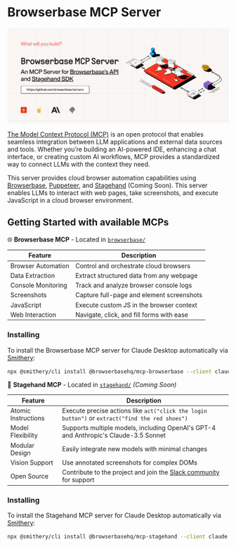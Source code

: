 # Browserbase MCP Server

![cover](assets/cover-mcp.png)

[The Model Context Protocol (MCP)](https://modelcontextprotocol.io/introduction) is an open protocol that enables seamless integration between LLM applications and external data sources and tools. Whether you’re building an AI-powered IDE, enhancing a chat interface, or creating custom AI workflows, MCP provides a standardized way to connect LLMs with the context they need.

This server provides cloud browser automation capabilities using [Browserbase](https://www.browserbase.com/), [Puppeteer](https://pptr.dev/), and [Stagehand](https://github.com/browserbase/stagehand) (Coming Soon). This server enables LLMs to interact with web pages, take screenshots, and execute JavaScript in a cloud browser environment.

## Getting Started with available MCPs

🌐 **Browserbase MCP** - Located in [`browserbase/`](./browserbase/)

| Feature | Description |
|---------|-------------|
| Browser Automation | Control and orchestrate cloud browsers |
| Data Extraction | Extract structured data from any webpage |
| Console Monitoring | Track and analyze browser console logs |
| Screenshots | Capture full-page and element screenshots |
| JavaScript | Execute custom JS in the browser context |
| Web Interaction | Navigate, click, and fill forms with ease |

### Installing

To install the Browserbase MCP server for Claude Desktop automatically via [Smithery](https://smithery.ai/protocol/@browserbasehq/mcp-browserbase):

```bash
npx @smithery/cli install @browserbasehq/mcp-browserbase --client claude
```

🤘 **Stagehand MCP** - Located in [`stagehand/`](./stagehand/) *(Coming Soon)*

| Feature | Description |
|---------|-------------|
| Atomic Instructions | Execute precise actions like `act("click the login button")` or `extract("find the red shoes")` |
| Model Flexibility | Supports multiple models, including OpenAI's GPT-4 and Anthropic's Claude-3.5 Sonnet |
| Modular Design | Easily integrate new models with minimal changes |
| Vision Support | Use annotated screenshots for complex DOMs |
| Open Source | Contribute to the project and join the [Slack community](https://join.slack.com/t/stagehand-dev/shared_invite/zt-2uvuobu50-~wVSx2Si75CPa3332hwVEw) for support |

### Installing

To install the Stagehand MCP server for Claude Desktop automatically via [Smithery](https://smithery.ai/protocol/@browserbasehq/mcp-stagehand):

```bash
npx @smithery/cli install @browserbasehq/mcp-stagehand --client claude
```
